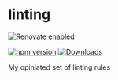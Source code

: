# linting

[![Renovate enabled](https://img.shields.io/badge/renovate-enabled-brightgreen.svg)](https://renovatebot.com/)

<!-- [![code style: prettier](https://img.shields.io/badge/code_style-prettier-ff69b4.svg?style=flat-square)](https://github.com/prettier/prettier) -->

[![npm version](https://badge.fury.io/js/@m4thieulavoie-linting.svg)](https://www.npmjs.com/package/@m4thieulavoie/linting)
[![Downloads](https://img.shields.io/npm/dm/@m4thieulavoie/linting.svg)](https://www.npmjs.com/package/@m4thieulavoie/linting)

My opiniated set of linting rules
